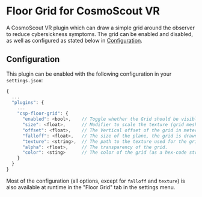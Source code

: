 # Floor Grid for CosmoScout VR

A CosmoScout VR plugin which can draw a simple grid around the observer to reduce cybersickness symptoms.
The grid can be enabled and disabled, as well as configured as stated below in [Configuration](#configuration).

## Configuration

This plugin can be enabled with the following configuration in your `settings.json`:

```javascript
{
  ...
  "plugins": {
    ...
    "csp-floor-grid": {
      "enabled": <bool>,    // Toggle whether the Grid should be visible.
      "size": <float>,      // Modifier to scale the texture (grid mesh size).
      "offset": <float>,    // The Vertical offset of the grid in meters.
      "falloff": <float>,   // The size of the plane, the grid is drawn on.
      "texture": <string>,  // The path to the texture used for the grid ("../share/resources/textures/gridCrossSmall.png", ".../gridCrossSmall.png", ".../gridCentered.png").
      "alpha": <float>,     // The transparency of the grid.
      "color": <sting>      // The color of the grid (as a hex-code string).
    }
  }
}
```

Most of the configuration (all options, except for `falloff` and `texture`) is also available at runtime in the "Floor Grid" tab in the settings menu.
